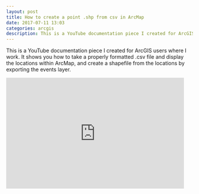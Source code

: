 ```yaml
---
layout: post
title: How to create a point .shp from csv in ArcMap
date: 2017-07-11 13:03
categories: arcgis
description: This is a YouTube documentation piece I created for ArcGIS users at work. It shows you how to take a properly formatted .csv file and display the locations within ArcMap, and create a shapefile from the locations by exporting the events layer.
---
```


This is a YouTube documentation piece I created for ArcGIS users where I work. It shows you how to take a properly formatted .csv file and display the locations within ArcMap, and create a shapefile from the locations by exporting the events layer.

<iframe src="https://www.youtube.com/watch?v=F2x8qGtaNko&t=81s" frameborder="0" width="480" height="299" allowfullscreen="true" mozallowfullscreen="true" webkitallowfullscreen="true"></iframe>
